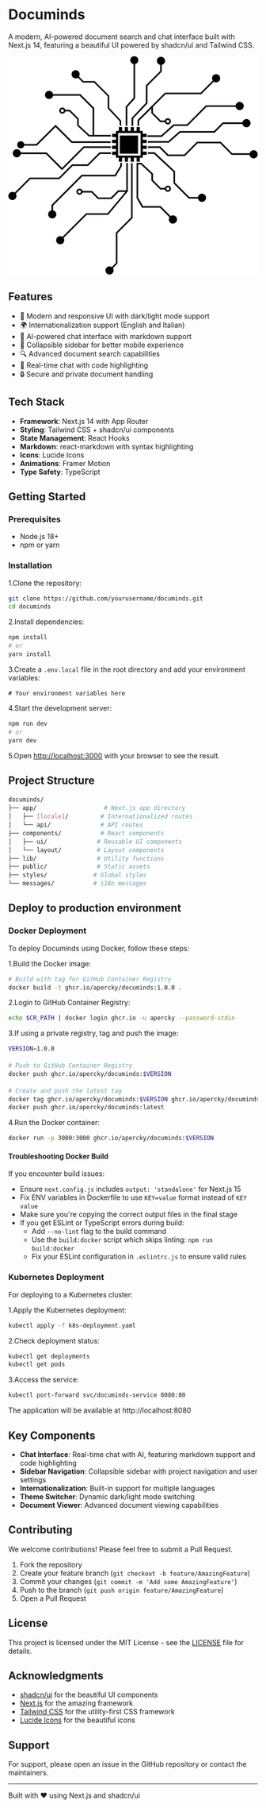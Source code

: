 # Documinds

A modern, AI-powered document search and chat interface built with Next.js 14, featuring a beautiful UI powered by shadcn/ui and Tailwind CSS.

![Documinds Logo](/public/logo.svg)

## Features

- 🎨 Modern and responsive UI with dark/light mode support
- 🌍 Internationalization support (English and Italian)
- 💬 AI-powered chat interface with markdown support
- 📱 Collapsible sidebar for better mobile experience
- 🔍 Advanced document search capabilities
- 🎯 Real-time chat with code highlighting
- 🔒 Secure and private document handling

## Tech Stack

- **Framework**: Next.js 14 with App Router
- **Styling**: Tailwind CSS + shadcn/ui components
- **State Management**: React Hooks
- **Markdown**: react-markdown with syntax highlighting
- **Icons**: Lucide Icons
- **Animations**: Framer Motion
- **Type Safety**: TypeScript

## Getting Started

### Prerequisites

- Node.js 18+
- npm or yarn

### Installation

1.Clone the repository:

```bash
git clone https://github.com/yourusername/documinds.git
cd documinds
```

2.Install dependencies:

```bash
npm install
# or
yarn install
```

3.Create a `.env.local` file in the root directory and add your environment variables:

```env
# Your environment variables here
```

4.Start the development server:

```bash
npm run dev
# or
yarn dev
```

5.Open [http://localhost:3000](http://localhost:3000) with your browser to see the result.

## Project Structure

```bash
documinds/
├── app/                   # Next.js app directory
│   ├── [locale]/         # Internationalized routes
│   └── api/              # API routes
├── components/           # React components
│   ├── ui/              # Reusable UI components
│   └── layout/          # Layout components
├── lib/                 # Utility functions
├── public/              # Static assets
├── styles/             # Global styles
└── messages/           # i18n messages
```

## Deploy to production environment

### Docker Deployment

To deploy Documinds using Docker, follow these steps:

1.Build the Docker image:

```bash
# Build with tag for GitHub Container Registry
docker build -t ghcr.io/apercky/documinds:1.0.0 .
```

2.Login to GitHub Container Registry:

```bash
echo $CR_PATH | docker login ghcr.io -u apercky --password-stdin
```

3.If using a private registry, tag and push the image:

```bash
VERSION=1.0.0

# Push to GitHub Container Registry
docker push ghcr.io/apercky/documinds:$VERSION

# Create and push the latest tag
docker tag ghcr.io/apercky/documinds:$VERSION ghcr.io/apercky/documinds:latest
docker push ghcr.io/apercky/documinds:latest
```

4.Run the Docker container:

```bash
docker run -p 3000:3000 ghcr.io/apercky/documinds:$VERSION
```

#### Troubleshooting Docker Build

If you encounter build issues:

- Ensure `next.config.js` includes `output: 'standalone'` for Next.js 15
- Fix ENV variables in Dockerfile to use `KEY=value` format instead of `KEY value`
- Make sure you're copying the correct output files in the final stage
- If you get ESLint or TypeScript errors during build:
  - Add `--no-lint` flag to the build command 
  - Use the `build:docker` script which skips linting: `npm run build:docker`
  - Fix your ESLint configuration in `.eslintrc.js` to ensure valid rules

### Kubernetes Deployment

For deploying to a Kubernetes cluster:

1.Apply the Kubernetes deployment:

```bash
kubectl apply -f k8s-deployment.yaml
```

2.Check deployment status:

```bash
kubectl get deployments
kubectl get pods
```

3.Access the service:

```bash
kubectl port-forward svc/documinds-service 8080:80
```

The application will be available at http://localhost:8080

## Key Components

- **Chat Interface**: Real-time chat with AI, featuring markdown support and code highlighting
- **Sidebar Navigation**: Collapsible sidebar with project navigation and user settings
- **Internationalization**: Built-in support for multiple languages
- **Theme Switcher**: Dynamic dark/light mode switching
- **Document Viewer**: Advanced document viewing capabilities

## Contributing

We welcome contributions! Please feel free to submit a Pull Request.

1. Fork the repository
2. Create your feature branch (`git checkout -b feature/AmazingFeature`)
3. Commit your changes (`git commit -m 'Add some AmazingFeature'`)
4. Push to the branch (`git push origin feature/AmazingFeature`)
5. Open a Pull Request

## License

This project is licensed under the MIT License - see the [LICENSE](LICENSE) file for details.

## Acknowledgments

- [shadcn/ui](https://ui.shadcn.com/) for the beautiful UI components
- [Next.js](https://nextjs.org/) for the amazing framework
- [Tailwind CSS](https://tailwindcss.com/) for the utility-first CSS framework
- [Lucide Icons](https://lucide.dev/) for the beautiful icons

## Support

For support, please open an issue in the GitHub repository or contact the maintainers.

---

Built with ❤️ using Next.js and shadcn/ui
